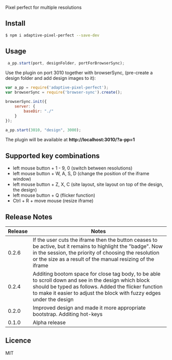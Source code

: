 Pixel perfect for multiple resolutions

## Install

```bash
$ npm i adaptive-pixel-perfect --save-dev
```

## Usage
```js
 a_pp.start(port, designFolder, portForBrowserSync);
```

Use the plugin on port 3010 together with browserSync, (pre-create a design folder and add design images to it):

```js
var a_pp = require('adaptive-pixel-perfect');
var browserSync = require('browser-sync').create();

browserSync.init({
    server: {
        baseDir: "./"
    }
});

a_pp.start(3010, "design", 3000);
```

The plugin will be available at **http://localhost:3010/?a-pp=1**

## Supported key combinations
* left mouse button + 1 - 9, 0 (switch between resolutions)
* left mouse button + W, A, S, D (change the position of the iframe window)
* left mouse button + Z, X, C (site layout, site layout on top of the design, the design)
* left mouse button + Q (flicker function)
* Ctrl + R + move mouse (resize iframe)

## Release Notes

| Release | Notes |
| --- | --- |
| 0.2.6 | If the user cuts the iframe then the button ceases to be active, but it remains to highlight the "badge". Now in the session, the priority of choosing the resolution or the size as a result of the manual resizing of the iframe |
| 0.2.4 | Additing bootom space for close tag body, to be able to scroll down and see in the design which block should be typed as follows. Added the flicker function to make it easier to adjust the block with fuzzy edges under the design |
| 0.2.0 | Improved design and made it more appropriate bootstrap. Additing hot-keys |
| 0.1.0 | Alpha release |

## Licence

MIT
<!-- do not want to make nodeinit to complicated, you can edit this whenever you want. -->